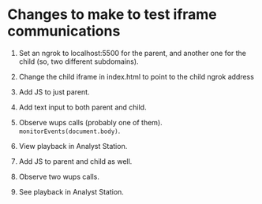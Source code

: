 # Changes to make to test iframe communications

1. Set an ngrok to localhost:5500 for the parent, and another one for the child (so, two different subdomains).

2. Change the child iframe in index.html to point to the child ngrok address

3. Add JS to just parent.

4. Add text input to both parent and child.

5. Observe wups calls (probably one of them). `monitorEvents(document.body)`.

6. View playback in Analyst Station.

7. Add JS to parent and child as well.

8. Observe two wups calls.

9. See playback in Analyst Station.
